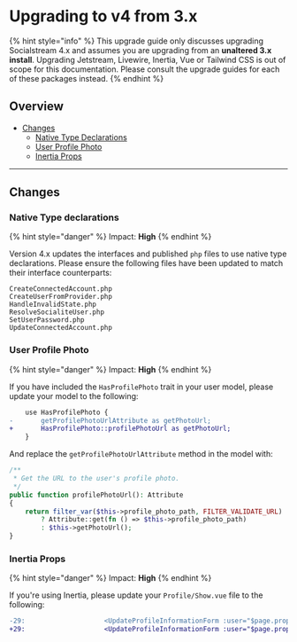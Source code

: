 # Upgrading to v4 from 3.x

{% hint style="info" %}
This upgrade guide only discusses upgrading Socialstream 4.x and assumes you are upgrading from an **unaltered 3.x install**. Upgrading Jetstream, Livewire, Inertia, Vue or Tailwind CSS is out of scope for this documentation. Please consult the upgrade guides for each of these packages instead.
{% endhint %}

## Overview <a href="#user-content-changes" id="user-content-changes"></a>

* [Changes](upgrading-to-v4-from-3.x.md#user-content-changes-1)
  * [Native Type Declarations](upgrading-to-v4-from-3.x.md#user-content-changes-2)
  * [User Profile Photo](upgrading-to-v4-from-3.x.md#user-profile-photo)
  * [Inertia Props](upgrading-to-v4-from-3.x.md#changes-to-jetstream-props-in-inertia)

***

## Changes <a href="#user-content-changes" id="user-content-changes"></a>

### **Native Type declarations** <a href="#user-content-changes" id="user-content-changes"></a>

{% hint style="danger" %}
Impact: **High**
{% endhint %}

Version 4.x updates the interfaces and published `php` files to use native type declarations. Please ensure the following files have been updated to match their interface counterparts:

```
CreateConnectedAccount.php
CreateUserFromProvider.php
HandleInvalidState.php
ResolveSocialiteUser.php
SetUserPassword.php
UpdateConnectedAccount.php
```

### **User Profile Photo**

{% hint style="danger" %}
Impact: **High**
{% endhint %}

If you have included the `HasProfilePhoto` trait in your user model, please update your model to the following:

```diff
    use HasProfilePhoto {
-       getProfilePhotoUrlAttribute as getPhotoUrl;
+       HasProfilePhoto::profilePhotoUrl as getPhotoUrl;
    }
```

And replace the `getProfilePhotoUrlAttribute` method in the model with:

```php
/**
 * Get the URL to the user's profile photo.
 */
public function profilePhotoUrl(): Attribute
{
    return filter_var($this->profile_photo_path, FILTER_VALIDATE_URL)
        ? Attribute::get(fn () => $this->profile_photo_path)
        : $this->getPhotoUrl();
}
```

### **Inertia Props**

{% hint style="danger" %}
Impact: **High**
{% endhint %}

If you're using Inertia, please update your `Profile/Show.vue` file to the following:

```diff
-29:                    <UpdateProfileInformationForm :user="$page.props.user" />
+29:                    <UpdateProfileInformationForm :user="$page.props.auth.user" />
```
